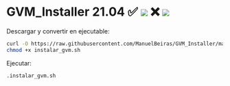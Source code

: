 # GVM_Installer 21.04 ✅ ![](https://progress-bar.dev/100/?title=Ubuntu) ❌ ![](https://progress-bar.dev/10/?title=Centos)

Descargar y convertir en ejecutable:

```bash
curl -O https://raw.githubusercontent.com/ManuelBeiras/GVM_Installer/main/instalar_gvm.sh
chmod +x instalar_gvm.sh
```
Ejecutar:

```sh
.instalar_gvm.sh
```
